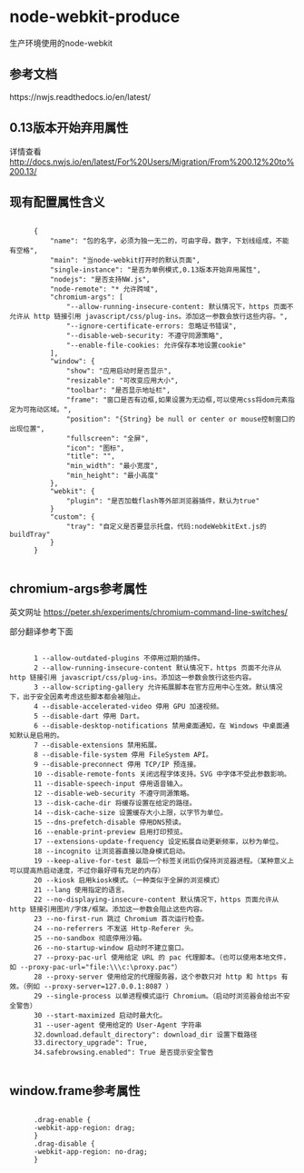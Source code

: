 # node-webkit-produce
生产环境使用的node-webkit
<div>
  <h2>参考文档</h2>
  <p>https://nwjs.readthedocs.io/en/latest/</p>
  <h2>0.13版本开始弃用属性</h2>
  <p>
      <span>详情查看</span>
      <a href="http://docs.nwjs.io/en/latest/For%20Users/Migration/From%200.12%20to%200.13/">http://docs.nwjs.io/en/latest/For%20Users/Migration/From%200.12%20to%200.13/</a>
  </p>
  <h2>现有配置属性含义</h2>
  <code>
      {
          "name": "包的名字，必须为独一无二的，可由字母，数字，下划线组成，不能有空格",
          "main": "当node-webkit打开时的默认页面",
          "single-instance": "是否为单例模式,0.13版本开始弃用属性",
          "nodejs": "是否支持NW.js",
          "node-remote": "* 允许跨域",
          "chromium-args": [
              "--allow-running-insecure-content: 默认情况下，https 页面不允许从 http 链接引用 javascript/css/plug-ins。添加这一参数会放行这些内容。",
              "--ignore-certificate-errors: 忽略证书错误",
              "--disable-web-security: 不遵守同源策略",
              "--enable-file-cookies: 允许保存本地设置cookie"
          ],
          "window": {
              "show": "应用启动时是否显示",
              "resizable": "可改变应用大小",
              "toolbar": "是否显示地址栏",
              "frame": "窗口是否有边框,如果设置为无边框,可以使用css将dom元素指定为可拖动区域。",
              "position": "{String} be null or center or mouse控制窗口的出现位置",
              "fullscreen": "全屏",
              "icon": "图标",
              "title": "",
              "min_width": "最小宽度",
              "min_height": "最小高度"
          },
          "webkit": {
              "plugin": "是否加载flash等外部浏览器插件，默认为true"
          }
          "custom": {
              "tray": "自定义是否要显示托盘，代码:nodeWebkitExt.js的buildTray"
          }
      }
  </code>
  <h2>chromium-args参考属性</h2>
  <p>
      <span>英文网址</span>
      <a href="https://peter.sh/experiments/chromium-command-line-switches/">https://peter.sh/experiments/chromium-command-line-switches/</a>
  </p>
  <p>部分翻译参考下面</p>
  <code>
      1 --allow-outdated-plugins 不停用过期的插件。
      2 --allow-running-insecure-content 默认情况下，https 页面不允许从 http 链接引用 javascript/css/plug-ins。添加这一参数会放行这些内容。
      3 --allow-scripting-gallery 允许拓展脚本在官方应用中心生效。默认情况下，出于安全因素考虑这些脚本都会被阻止。
      4 --disable-accelerated-video 停用 GPU 加速视频。
      5 --disable-dart 停用 Dart。
      6 --disable-desktop-notifications 禁用桌面通知，在 Windows 中桌面通知默认是启用的。
      7 --disable-extensions 禁用拓展。
      8 --disable-file-system 停用 FileSystem API。
      9 --disable-preconnect 停用 TCP/IP 预连接。
      10 --disable-remote-fonts 关闭远程字体支持。SVG 中字体不受此参数影响。
      11 --disable-speech-input 停用语音输入。
      12 --disable-web-security 不遵守同源策略。
      13 --disk-cache-dir 将缓存设置在给定的路径。
      14 --disk-cache-size 设置缓存大小上限，以字节为单位。
      15 --dns-prefetch-disable 停用DNS预读。
      16 --enable-print-preview 启用打印预览。
      17 --extensions-update-frequency 设定拓展自动更新频率，以秒为单位。
      18 --incognito 让浏览器直接以隐身模式启动。
      19 --keep-alive-for-test 最后一个标签关闭后仍保持浏览器进程。（某种意义上可以提高热启动速度，不过你最好得有充足的内存）
      20 --kiosk 启用kiosk模式。（一种类似于全屏的浏览模式）
      21 --lang 使用指定的语言。
      22 --no-displaying-insecure-content 默认情况下，https 页面允许从 http 链接引用图片/字体/框架。添加这一参数会阻止这些内容。
      23 --no-first-run 跳过 Chromium 首次运行检查。
      24 --no-referrers 不发送 Http-Referer 头。
      25 --no-sandbox 彻底停用沙箱。
      26 --no-startup-window 启动时不建立窗口。
      27 --proxy-pac-url 使用给定 URL 的 pac 代理脚本。（也可以使用本地文件，如 --proxy-pac-url="file:\\\c:\proxy.pac"）
      28 --proxy-server 使用给定的代理服务器，这个参数只对 http 和 https 有效。（例如 --proxy-server=127.0.0.1:8087 ）
      29 --single-process 以单进程模式运行 Chromium。（启动时浏览器会给出不安全警告）
      30 --start-maximized 启动时最大化。
      31 --user-agent 使用给定的 User-Agent 字符串
      32.download.default_directory": download_dir 设置下载路径
      33.directory_upgrade": True,
      34.safebrowsing.enabled": True 是否提示安全警告
  </code>
  <h2>window.frame参考属性</h2>
  <code>
      .drag-enable {
      -webkit-app-region: drag;
      }
      .drag-disable {
      -webkit-app-region: no-drag;
      }
  </code>
</div>